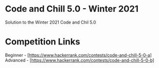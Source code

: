 # Code and Chill 5.0 - Winter 2021
Solution to the Winter 2021 Code and Chil 5.0

# Competition Links
Beginner - [https://www.hackerrank.com/contests/code-and-chill-5-0-a]<br />
Advanced - [https://www.hackerrank.com/contests/code-and-chill-5-0-b]

